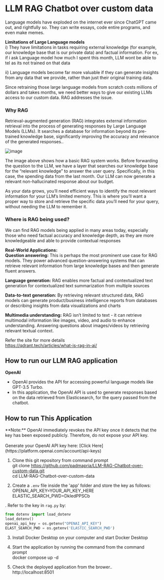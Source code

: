 # LLM RAG Chatbot over custom data

Language models have exploded on the internet ever since ChatGPT came out, and rightfully so. They can write essays, code entire programs, and even make memes. 

<b> Limitations of Large Language models </b>    
i) They have limitations in tasks requiring external knowledge (for example, our knowledge base that is our private data) and factual information. For ex, if i ask Language model how much I spent this month, LLM wont be able to tel as its not trained on that data     
      
ii)  Language models become far more valuable if they can generate insights from any data that we provide, rather than just their original training data.

Since retraining those large language models from scratch costs millions of dollars and takes months, we need better ways to give our existing LLMs access to our custom data. RAG addresses the issue. 

       
<h3> Why RAG   </h3>    
Retrieval-augmented generation (RAG) integrates external information retrieval into the process of generating responses by Large Language Models (LLMs). It searches a database for information beyond its pre-trained knowledge base, significantly improving the accuracy and relevance of the generated responses..     

![image](https://github.com/padmapria/LM-RAG-Chatbot-over-custom-data/assets/31624929/9fb2e6bd-6998-47fd-aebd-cdd8663eb673)


      
The image above shows how a basic RAG system works. Before forwarding the question to the LLM, we have a layer that searches our knowledge base for the “relevant knowledge” to answer the user query. Specifically, in this case, the spending data from the last month. Our LLM can now generate a relevant non-hallucinated response about our budget.   

As your data grows, you’ll need efficient ways to identify the most relevant information for your LLM’s limited memory. This is where you’ll want a proper way to store and retrieve the specific data you’ll need for your query, without needing the LLM to remember it.    

      
<h3>Where is RAG being used?</h3>    
We can find RAG models being applied in many areas today, especially those who need factual accuracy and knowledge depth, as they are more knowledgeable and able to provide contextual responses        
         
<b>Real-World Applications:</b>   
<b>Question answering:</b> This is perhaps the most prominent use case for RAG models. They power advanced question-answering systems that can retrieve relevant information from large knowledge bases and then generate fluent answers.   

<b>Language generation:</b> RAG enables more factual and contextualized text generation for contextualized text summarization from multiple sources   

<b>Data-to-text generation:</b> By retrieving relevant structured data, RAG models can generate product/business intelligence reports from databases or describing insights from data visualizations and charts    

<b>Multimedia understanding:</b> RAG isn’t limited to text - it can retrieve multimodal information like images, video, and audio to enhance understanding. Answering questions about images/videos by retrieving relevant textual context.  

Refer the site for more details   
https://qdrant.tech/articles/what-is-rag-in-ai/


<h2> How to run our LLM RAG application</h2>

<b>OpenAI</b><br/>
- OpenAI provides the API for accessing powerful language models like GPT-3.5 Turbo.<br/>
- In this application, the OpenAI API is used to generate responses based on the data retrieved from Elasticsearch, for the query passed from the chatbot.<br/>

<h2> How to run This Application</h2> 
**Note:** OpenAI immediately revokes the API key once it detects that the key has been exposed publicly. Therefore, do not expose your API key.<br/>
<br/>
Generate your OpenAI API key here: [Click Here](https://platform.openai.com/account/api-keys)

1. Clone this git repository from command prompt<br/>
git clone https://github.com/padmapria/LLM-RAG-Chatbot-over-custom-data.git    
cd LLM-RAG-Chatbot-over-custom-data    

2. Create a `.env` file inside the 'app' folder and store the key as follows:     
OPENAI_API_KEY=YOUR_API_KEY_HERE<br/>
ELASTIC_SEARCH_PWD=DkIedPPSCb<br/>

. Refer to the key in `rag.py` by:  
```python   
from dotenv import load_dotenv   
load_dotenv()   
openai_api_key = os.getenv("OPENAI_API_KEY")    
ELAST_SEARCH_PWD = os.getenv('ELASTIC_SEARCH_PWD')   
```
3. Install Docker Desktop on your computer and start Docker Desktop    

4. Start the application by running the command from the command prompt <br/>
docker compose up -d

5. Check the deployed application from the brower..        
http://localhost:8501 


 

